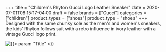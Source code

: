 +++
title = "Children's Rhyton Gucci Logo Leather Sneaker"
date = 2020-07-01T08:15:17-04:00
draft = false
brands = ["Gucci"]
categories = ["children"]
product_types = ["shoes"]
product_type = "shoes"
+++
Designed with the same chunky sole as the men's and women's sneakers, the kids' Rhyton follows suit with a retro influence in ivory leather with a vintage Gucci logo print.

![{{< param "Title" >}}](https://media.gucci.com/style/White_Center_0_0_250x170/1557846903/585089_DRW00_9522_001_100_0000_Light-Childrens-Rhyton-Gucci-logo-leather-sneaker.jpg)
